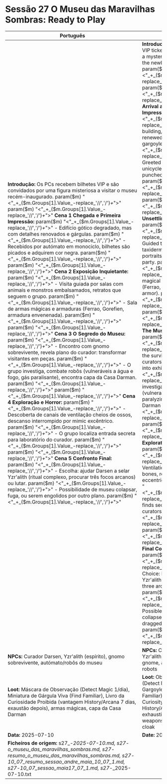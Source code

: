 # Sessão 27  O Museu das Maravilhas Sombras: Ready to Play

| Português | English |
|-----------|---------|
| **Introdução:** Os PCs recebem bilhetes VIP e são convidados por uma figura misteriosa a visitar o museu recém-inaugurado. param($m) "<"_+_($m.Groups[1].Value_-replace_'//','/')_+_">"  param($m) "<"_+_($m.Groups[1].Value_-replace_'//','/')_+_">" **Cena 1  Chegada e Primeira Impressão:** param($m) "<"_+_($m.Groups[1].Value_-replace_'//','/')_+_">" - Edifício gótico degradado, mas com detalhes renovados e gárgulas. param($m) "<"_+_($m.Groups[1].Value_-replace_'//','/')_+_">" - Recebidos por autómato em monociclo, bilhetes são picados e adquirem cor negra. param($m) "<"_+_($m.Groups[1].Value_-replace_'//','/')_+_">"  param($m) "<"_+_($m.Groups[1].Value_-replace_'//','/')_+_">" **Cena 2  Exposição Inquietante:** param($m) "<"_+_($m.Groups[1].Value_-replace_'//','/')_+_">" - Visita guiada por salas com animais e monstros embalsamados, retratos que seguem o grupo. param($m) "<"_+_($m.Groups[1].Value_-replace_'//','/')_+_">" - Sala de armas mágicas e armaduras (Ferrao, Gorefien, armadura envenenada). param($m) "<"_+_($m.Groups[1].Value_-replace_'//','/')_+_">"  param($m) "<"_+_($m.Groups[1].Value_-replace_'//','/')_+_">" **Cena 3  O Segredo do Museu:** param($m) "<"_+_($m.Groups[1].Value_-replace_'//','/')_+_">" - Encontro com gnomo sobrevivente, revela plano do curador: transformar visitantes em peças. param($m) "<"_+_($m.Groups[1].Value_-replace_'//','/')_+_">" - O grupo investiga, combate robôs (vulneráveis a água e fogo, gás paralisante), encontra capa da Casa Darman. param($m) "<"_+_($m.Groups[1].Value_-replace_'//','/')_+_">"  param($m) "<"_+_($m.Groups[1].Value_-replace_'//','/')_+_">" **Cena 4  Exploração e Horror:** param($m) "<"_+_($m.Groups[1].Value_-replace_'//','/')_+_">" - Descoberta de canais de ventilação cheios de ossos, descanso interrompido por mimic excêntrico. param($m) "<"_+_($m.Groups[1].Value_-replace_'//','/')_+_">" - O grupo localiza entrada secreta para laboratório do curador. param($m) "<"_+_($m.Groups[1].Value_-replace_'//','/')_+_">"  param($m) "<"_+_($m.Groups[1].Value_-replace_'//','/')_+_">" **Cena 5  Confronto Final:** param($m) "<"_+_($m.Groups[1].Value_-replace_'//','/')_+_">" - Escolha: ajudar Darsen a selar Yzr'alith (ritual complexo, procurar três focos arcanos) ou lutar. param($m) "<"_+_($m.Groups[1].Value_-replace_'//','/')_+_">" - Possibilidade de museu colapsar, fuga, ou serem engolidos por outro plano. param($m) "<"_+_($m.Groups[1].Value_-replace_'//','/')_+_">"  | **Introduction:** PCs receive VIP tickets and are invited by a mysterious figure to visit the newly opened museum. param($m) "<"_+_($m.Groups[1].Value_-replace_'//','/')_+_">"  param($m) "<"_+_($m.Groups[1].Value_-replace_'//','/')_+_">" **Scene 1  Arrival and First Impressions:** param($m) "<"_+_($m.Groups[1].Value_-replace_'//','/')_+_">" - Gothic building, rundown but with renewed details and gargoyles. param($m) "<"_+_($m.Groups[1].Value_-replace_'//','/')_+_">" - Greeted by automaton on unicycle; tickets are punched and turn black. param($m) "<"_+_($m.Groups[1].Value_-replace_'//','/')_+_">"  param($m) "<"_+_($m.Groups[1].Value_-replace_'//','/')_+_">" **Scene 2  Unsettling Exhibition:** param($m) "<"_+_($m.Groups[1].Value_-replace_'//','/')_+_">" - Guided tour of rooms with taxidermized monsters, portraits that follow the party. param($m) "<"_+_($m.Groups[1].Value_-replace_'//','/')_+_">" - Hall of magical weapons and armor (Ferrao, Gorefien, poisoned armor). param($m) "<"_+_($m.Groups[1].Value_-replace_'//','/')_+_">"  param($m) "<"_+_($m.Groups[1].Value_-replace_'//','/')_+_">" **Scene 3  The Museums Secret:** param($m) "<"_+_($m.Groups[1].Value_-replace_'//','/')_+_">" - Meet the surviving gnome, reveals curators plan: turn visitors into exhibits. param($m) "<"_+_($m.Groups[1].Value_-replace_'//','/')_+_">" - Group investigates, battles robots (vulnerable to water/fire, paralyzing gas), finds House Darman cloak. param($m) "<"_+_($m.Groups[1].Value_-replace_'//','/')_+_">"  param($m) "<"_+_($m.Groups[1].Value_-replace_'//','/')_+_">" **Scene 4  Exploration and Horror:** param($m) "<"_+_($m.Groups[1].Value_-replace_'//','/')_+_">" - Ventilation shafts full of bones, rest interrupted by an eccentric mimic. param($m) "<"_+_($m.Groups[1].Value_-replace_'//','/')_+_">" - Group finds secret entrance to curators lab. param($m) "<"_+_($m.Groups[1].Value_-replace_'//','/')_+_">"  param($m) "<"_+_($m.Groups[1].Value_-replace_'//','/')_+_">" **Scene 5  Final Confrontation:** param($m) "<"_+_($m.Groups[1].Value_-replace_'//','/')_+_">" - Choice: help Darsen seal Yzr'alith (complex ritual, find three arcane foci) or fight. param($m) "<"_+_($m.Groups[1].Value_-replace_'//','/')_+_">" - Possible outcomes: museum collapse, escape, or being dragged into another plane. param($m) "<"_+_($m.Groups[1].Value_-replace_'//','/')_+_">"  |
| **NPCs:** Curador Darsen, Yzr'alith (espírito), gnomo sobrevivente, autómato/robôs do museu | **NPCs:** Curator Darsen, Yzr'alith (spirit), surviving gnome, automaton/museum robots |
| **Loot:** Máscara de Observação (Detect Magic 1/dia), Miniatura de Gárgula Viva (Find Familiar), Livro da Curiosidade Proibida (vantagem History/Arcana 7 dias, exaustão depois), armas mágicas, capa da Casa Darman | **Loot:** Observation Mask (Detect Magic 1/day), Living Gargoyle Miniature (Find Familiar), Book of Forbidden Curiosity (advantage History/Arcana 7 days, then exhaustion), magic weapons, House Darman cloak |
| **Data:** 2025-07-10 | **Date:** 2025-07-10 |
| **Ficheiros de origem:** s27_-_2025-07-10.md, s27_-_o_museu_das_maravilhas_sombras.md, s27_-_resumo_o_museu_das_maravilhas_sombras.md, s27_-_10_07_resumo_sessao_andre_maia_10_07_1.md, s27_-_10_07_sessao_maia17_07_1.md, s27_-_2025-07-10.txt |

























